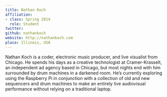 ```yaml
---
title: Nathan Koch
affiliation:
- class: Spring 2014
  role: Student
twitter:
github: nathankoch
website: http://nathankoch.com
place: Illinois, USA
---
```

Nathan Koch is a coder, electronic music producer, and live visualist from Chicago. He spends his days as a creative technologist at Cramer-Krasselt, an independent ad agency based in Chicago, but most nights end with him surrounded by drum machines in a darkened room. He’s currently exploring using the Raspberry Pi in conjunction with a collection of old and new sequencers and drum machines to make an entirely live audiovisual performance without relying on a traditional laptop.
